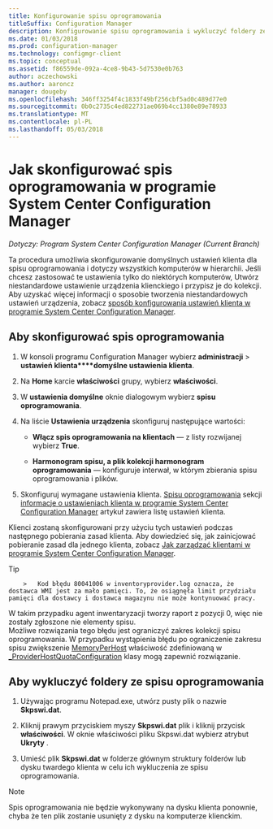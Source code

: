 ```yaml
---
title: Konfigurowanie spisu oprogramowania
titleSuffix: Configuration Manager
description: Konfigurowanie spisu oprogramowania i wykluczyć foldery ze spisu oprogramowania w programie Configuration Manager.
ms.date: 01/03/2018
ms.prod: configuration-manager
ms.technology: configmgr-client
ms.topic: conceptual
ms.assetid: f86559de-092a-4ce8-9b43-5d7530e0b763
author: aczechowski
ms.author: aaroncz
manager: dougeby
ms.openlocfilehash: 346ff3254f4c1833f49bf256cbf5ad0c489d77e0
ms.sourcegitcommit: 0b0c2735c4ed822731ae069b4cc1380e89e78933
ms.translationtype: MT
ms.contentlocale: pl-PL
ms.lasthandoff: 05/03/2018
---
```

# <a name="how-to-configure-software-inventory-in-system-center-configuration-manager"></a>Jak skonfigurować spis oprogramowania w programie System Center Configuration Manager

*Dotyczy: Program System Center Configuration Manager (Current Branch)*

Ta procedura umożliwia skonfigurowanie domyślnych ustawień klienta dla spisu oprogramowania i dotyczy wszystkich komputerów w hierarchii. Jeśli chcesz zastosować te ustawienia tylko do niektórych komputerów, Utwórz niestandardowe ustawienie urządzenia klienckiego i przypisz je do kolekcji. Aby uzyskać więcej informacji o sposobie tworzenia niestandardowych ustawień urządzenia, zobacz [sposób konfigurowania ustawień klienta w programie System Center Configuration Manager](../../../../core/clients/deploy/configure-client-settings.md).   

## <a name="to-configure-software-inventory"></a>Aby skonfigurować spis oprogramowania  

1.  W konsoli programu Configuration Manager wybierz **administracji** > **ustawień klienta****domyślne ustawienia klienta**.  

4.  Na **Home** karcie **właściwości** grupy, wybierz **właściwości**.  

5.  W **ustawienia domyślne** oknie dialogowym wybierz **spisu oprogramowania**.  

6.  Na liście **Ustawienia urządzenia** skonfiguruj następujące wartości:  

    -   **Włącz spis oprogramowania na klientach** — z listy rozwijanej wybierz **True**.  

    -   **Harmonogram spisu, a plik kolekcji harmonogram oprogramowania** — konfiguruje interwał, w którym zbierania spisu oprogramowania i plików.   

7.  Skonfiguruj wymagane ustawienia klienta. [Spisu oprogramowania](../../../../core/clients/deploy/about-client-settings.md#software-inventory) sekcji [informacje o ustawieniach klienta w programie System Center Configuration Manager](../../../../core/clients/deploy/about-client-settings.md) artykuł zawiera listę ustawień klienta.  

 Klienci zostaną skonfigurowani przy użyciu tych ustawień podczas następnego pobierania zasad klienta. Aby dowiedzieć się, jak zainicjować pobieranie zasad dla jednego klienta, zobacz [Jak zarządzać klientami w programie System Center Configuration Manager](../../../../core/clients/manage/manage-clients.md).  

 > [!TIP]  
        >   Kod błędu 80041006 w inventoryprovider.log oznacza, że dostawca WMI jest za mało pamięci. To, że osiągnęła limit przydziału pamięci dla dostawcy i dostawca magazynu nie może kontynuować pracy.
W takim przypadku agent inwentaryzacji tworzy raport z pozycji 0, więc nie zostały zgłoszone nie elementy spisu. <br/>
Możliwe rozwiązania tego błędu jest ograniczyć zakres kolekcji spisu oprogramowania. W przypadku wystąpienia błędu po ograniczenie zakresu spisu zwiększenie [MemoryPerHost](https://blogs.technet.microsoft.com/askperf/2008/09/16/memory-and-handle-quotas-in-the-wmi-provider-service/) właściwość zdefiniowaną w [_ProviderHostQuotaConfiguration](https://msdn.microsoft.com/library/aa394671) klasy mogą zapewnić rozwiązanie.

<!--SMS.480648 include WMI Out of memory tip -->


## <a name="to-exclude-folders-from-software-inventory"></a>Aby wykluczyć foldery ze spisu oprogramowania  

1.  Używając programu Notepad.exe, utwórz pusty plik o nazwie **Skpswi.dat**.  

2.  Kliknij prawym przyciskiem myszy **Skpswi.dat** plik i kliknij przycisk **właściwości**. W oknie właściwości pliku Skpswi.dat wybierz atrybut **Ukryty** .  

3.  Umieść plik **Skpswi.dat** w folderze głównym struktury folderów lub dysku twardego klienta w celu ich wykluczenia ze spisu oprogramowania.  

> [!NOTE]  
>  Spis oprogramowania nie będzie wykonywany na dysku klienta ponownie, chyba że ten plik zostanie usunięty z dysku na komputerze klienckim.